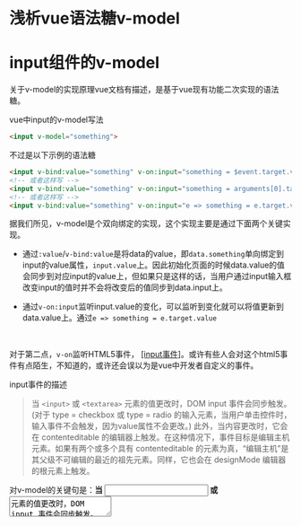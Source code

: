 # 浅析vue语法糖v-model

# input组件的v-model
关于v-model的实现原理vue文档有描述，是基于vue现有功能二次实现的语法糖。

vue中input的v-model写法

```html
<input v-model="something">
```

不过是以下示例的语法糖

```html
<input v-bind:value="something" v-on:input="something = $event.target.value">
<!-- 或者这样写 -->
<input v-bind:value="something" v-on:input="something = arguments[0].target.value">
<!-- 或者这样写 -->
<input v-bind:value="something" v-on:input="e => something = e.target.value">
```

据我们所见，v-model是个双向绑定的实现，这个实现主要是通过下面两个关键实现。

- 通过`:value`/`v-bind:value`是将data的value，即`data.something`单向绑定到input的value属性，`input.value`上。因此初始化页面的时候data.value的值会同步到对应input的value上，但如果只是这样的话，当用户通过input输入框改变input的值时并不会将改变后的值同步到data.input上。

- 通过`v-on:input`监听input.value的变化，可以监听到变化就可以将值更新到data.value上。通过`e => something = e.target.value`

  ​

对于第二点，`v-on`监听HTML5事件， [\[input事件\]](https://developer.mozilla.org/zh-CN/docs/Web/Events/input)。或许有些人会对这个html5事件有点陌生，不知道的，或许还会误以为是vue中开发者自定义的事件。

input事件的描述
>当 `<input>` 或 `<textarea>` 元素的值更改时，DOM input 事件会同步触发。(对于 type = checkbox 或 type = radio 的输入元素，当用户单击控件时，输入事件不会触发，因为value属性不会更改。) 此外，当内容更改时，它会在 contenteditable 的编辑器上触发。在这种情况下，事件目标是编辑主机元素。如果有两个或多个具有 contenteditable 的元素为真，“编辑主机”是其父级不可编辑的最近的祖先元素。同样，它也会在  designMode 编辑器的根元素上触发。

对v-model的关键句是：**当 <input> 或 <textarea> 元素的值更改时，DOM input 事件会同步触发。**



## 那为什么不使用change事件或者keyup事件实现？
- change事件的问题

mdn对change的描述
>change事件被`<input>`，`<select>`和`<textarea>`元素触发，访用户提交对元素值的更改时。与input事件不同，change不一定会对元素值的每次更改触发。 

意思是什么？
比如说，你长按键盘输入文字到input框，input的value是一直在变的，但是长按期间的变化是不会触发到change事件的，只有在松开按键的时候并且input的value有变化才会触发。

而input事件则是，只要input的值发生变化都会触发，没有则不触发。

- key事件的问题

keyup事件触发条件就如字面意思，按键松开的时候触发。这不就是和change事件相似？是很相似，但keyup是只要按键松开就会触发，无论value是否有改变，比如你按下方向键也会触发。

## 小结
数据双向绑定（v-model）的的核心是：v-bind同步数据到html元素节点的value;事件监听元素节点的value变化，然后将变化同步到vue.$data中。






# 自定义组件实现v-model
对于自定义组件实现双向数据绑定的也是和input实现思路一样，实现方法也是类似。
- 将父组件的data.value通过向子组件传参，将其同步到子组件内部

再看vue文档给出的示例

```html
// v-model实现
<custom-input v-model="something"></custom-input>
// vue给出的自定义组件中v-model的解析
<custom-input
  v-bind:value="something"
  v-on:input="something = arguments[0]">
</custom-input>
```

完整父组件：

```html
<template>
  <div>
    <custom-input @input="something = arguments[0]" :value="something"></custom-input>
  </div>
</template>

<script>
import customInput from './_input'

export default {
  data () {
    return {
      something: "i am isaac_宝华",
    }
  },
  watch: {
    something(val) {
      console.log(val)
    }
  },
  components: {
    "custom-input": customInput
  }
}
</script>
```



子组件（我的意淫）：

```html
<template>
  <div>
    <input type="text" name="name" :value="value" @input="updateValue">
  </div>
</template>

<script>
export default {
  props: {
    name: "customInput",
    value: [String, Number],
  },
  methods: {
    updateValue(e) {
      this.$emit('input', e.target.value)
    }
  }
}
</script>
```
![image](https://user-images.githubusercontent.com/25907273/35480891-4f1300ca-0453-11e8-9b40-d49d0f45d03d.png)



- 同样，在父组件在`custom-input`中绑定`something`，向`custom-input`内部传入`something`。在`custom-input`内部将传入的value，绑定到真正的input的value上，这样就先实现单向的数据绑定。



- 然后要做的就是将真正的input.value的变化更新到父组件的`something`。怎么做？看父组件，在`custom-input`不是监听了input事件吗？！那么要在`custom-input`内部更新input.value到父组件，就需要触发这个input事件，就是子组件的这句: `$emit('input', $event.target.value)`。

  那后你会发现在`custom-input`组件内部的input上也同样监听了一个input事件，因为要同步到父组件，首先就要监听到真正的input.value的变化，

  ```javascript
  <input type="text" name="name" :value="value" @input="$emit('input', $event.target.value)">
  ```

  的input事件就会监听到input.value的变化，然后再将变化通过`$emit('input', $event.target.value)`传回父组件。

## 小结

在这里，只是浅析v-model这个语法糖，正如vue文档中说的

> **预期**：随表单控件类型不同而不同。

所以这里只是简单说了input:text类型控件，而且也只是停留在vue层面浅析v-mode，并没有深入到js层面去分析v-model的实现。虽然如此，但这是有助于我们封住相关的input控件，作为一个自定义组件使用。

另外，不得不说，别看vue文档中将v-model好像说得很简单，但其实是vue中最复杂的组件之一。
